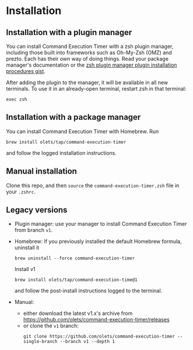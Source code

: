# Installation

## Installation with a plugin manager

You can install Command Execution Timer with a zsh plugin manager, including those built into frameworks such as Oh-My-Zsh (OMZ) and prezto. Each has their own way of doing things. Read your package manager's documentation or the [zsh plugin manager plugin installation procedures gist](https://gist.github.com/olets/06009589d7887617e061481e22cf5a4a).

After adding the plugin to the manager, it will be available in all new terminals. To use it in an already-open terminal, restart zsh in that terminal:

```shell
exec zsh
```

## Installation with a package manager

You can install Command Execution Timer with Homebrew. Run

```shell
brew install olets/tap/command-execution-timer
```

and follow the logged installation instructions.

## Manual installation

Clone this repo, and then `source` the `command-execution-timer.zsh` file in your `.zshrc`.

## Legacy versions

- Plugin manager: use your manager to install Command Execution Timer from branch `v1`.

- Homebrew:
    If you previously installed the default Homebrew formula, uninstall it

    ```shell:no-line-numbers
    brew uninstall --force command-execution-timer
    ```

    Install v1
    ```shell:no-line-numbers
    brew install olets/tap/command-execution-time@1
    ```

    and follow the post-install instructions logged to the terminal.

- Manual:
  - either download the latest v1.x's archive from <https://github.com/olets/command-execution-timer/releases>
  - or clone the `v1` branch:
      ```shell:no-line-numbers
      git clone https://github.com/olets/command-execution-timer --single-branch --branch v1 --depth 1
      ```
